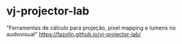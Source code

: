 # vj-projector-lab
"Ferramentas de cálculo para projeção, pixel mapping e lumens no audiovisual"
https://fazolin.github.io/vj-projector-lab/
